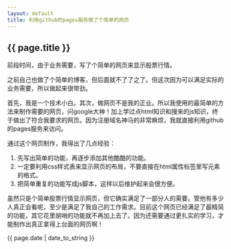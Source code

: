 ```yaml
---
layout: default
title: 利用github的pages服务做了个简单的网页
---
```

{{ page.title }}
----------------
前段时间，由于业务需要，写了个简单的网页来显示股票行情。

之前自己也做了个简单的博客，但后面就不了了之了。但这次因为可以满足实际的业务需要，所以做起来很带劲。

首先，我是一个技术小白。其次，做网页不是我的正业。所以我使用的最简单的方法来制作需要的网页，问google大神！加上学过点html知识和搜来的js知识，终于做出了符合我要求的网页。因为注册域名神马的非常麻烦，我就直接利用github的pages服务来访问。

通过这个网页制作，我得出了几点经验：
1. 先写出简单的功能，再逐步添加其他酷酷的功能。
2. 一定要利用css样式表来显示网页的布局，不要直接在html属性标签里写元素的格式。
3. 把简单重复的功能写成js脚本，这样以后维护起来会很方便。

虽然只是个简单股票行情显示网页，但它确实满足了一部分人的需要。管他有多少人真正会看呢，至少是满足了我自己的工作需求。目前这个网页已经满足了最精简的功能，其它花里胡哨的功能就不再加上去了。因为还需要通过更扎实的学习，才能制作出真正拿得上台面的网页啊！

{{ page.date | date_to_string }}
